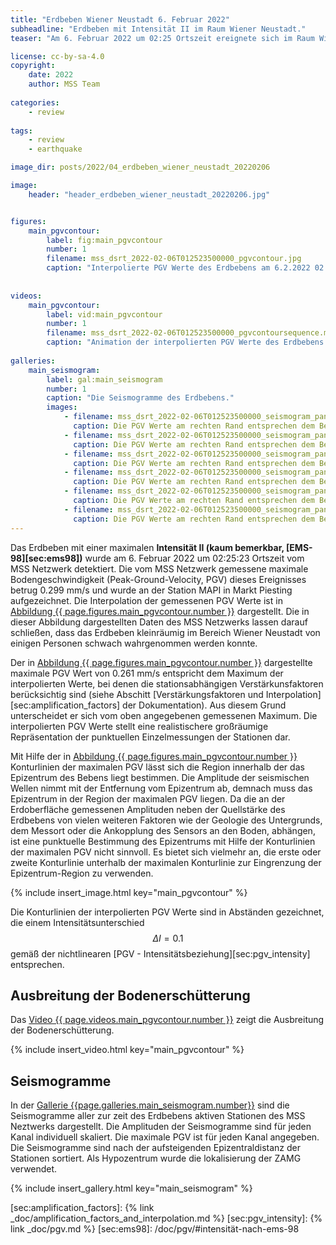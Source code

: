 ```yaml
---
title: "Erdbeben Wiener Neustadt 6. Februar 2022"
subheadline: "Erdbeben mit Intensität II im Raum Wiener Neustadt."
teaser: "Am 6. Februar 2022 um 02:25 Ortszeit ereignete sich im Raum Wiener Neustadt ein Erdbeben mit der maximalen Intensität II. Die vom MSS Netzwerk aufgezeichnete maximale Bodengeschwindigkeit betrug 0.299 mm/s."

license: cc-by-sa-4.0
copyright:
    date: 2022
    author: MSS Team
    
categories: 
    - review
    
tags:
    - review
    - earthquake

image_dir: posts/2022/04_erdbeben_wiener_neustadt_20220206

image:
    header: "header_erdbeben_wiener_neustadt_20220206.jpg"


figures:
    main_pgvcontour:
        label: fig:main_pgvcontour
        number: 1
        filename: mss_dsrt_2022-02-06T012523500000_pgvcontour.jpg
        caption: "Interpolierte PGV Werte des Erdbebens am 6.2.2022 02:25 Ortszeit. Bei den interpolierten Daten wurden die stationsabhängigen Verstärkungsfaktoren berücksichtigt. Die Farben der Stationsmarker (gefüllte Kreise) entsprechen den an diesen Orten gemessenen Werten ohne Berücksichtigung der Verstärkungsfaktoren."
        
        
videos:
    main_pgvcontour:
        label: vid:main_pgvcontour
        number: 1
        filename: mss_dsrt_2022-02-06T012523500000_pgvcontoursequence.mp4
        caption: "Animation der interpolierten PGV Werte des Erdbebens am 6.2.2022 02:25 Ortszeit. Der Zeitunterschied zwischen zwei Bildern entspricht 1 Sekunde."
        
galleries:
    main_seismogram:
        label: gal:main_seismogram
        number: 1
        caption: "Die Seismogramme des Erdbebens."
        images:
            - filename: mss_dsrt_2022-02-06T012523500000_seismogram_panel_00.jpg
              caption: Die PGV Werte am rechten Rand entsprechen dem Betrag der maximalen PGV.
            - filename: mss_dsrt_2022-02-06T012523500000_seismogram_panel_01.jpg
              caption: Die PGV Werte am rechten Rand entsprechen dem Betrag der maximalen PGV.
            - filename: mss_dsrt_2022-02-06T012523500000_seismogram_panel_02.jpg
              caption: Die PGV Werte am rechten Rand entsprechen dem Betrag der maximalen PGV.
            - filename: mss_dsrt_2022-02-06T012523500000_seismogram_panel_03.jpg
              caption: Die PGV Werte am rechten Rand entsprechen dem Betrag der maximalen PGV.
            - filename: mss_dsrt_2022-02-06T012523500000_seismogram_panel_04.jpg
              caption: Die PGV Werte am rechten Rand entsprechen dem Betrag der maximalen PGV.
            - filename: mss_dsrt_2022-02-06T012523500000_seismogram_panel_05.jpg
              caption: Die PGV Werte am rechten Rand entsprechen dem Betrag der maximalen PGV.
---
```


Das Erdbeben mit einer maximalen **Intensität II (kaum bemerkbar, [EMS-98][sec:ems98])** wurde am 6. Februar 2022 um 02:25:23 Ortszeit vom MSS Netzwerk detektiert. Die vom MSS Netzwerk gemessene maximale Bodengeschwindigkeit (Peak-Ground-Velocity, PGV) dieses Ereignisses betrug 0.299 mm/s und wurde an der Station MAPI in Markt Piesting aufgezeichnet. Die Interpolation der gemessenen PGV Werte ist in [Abbildung {{ page.figures.main_pgvcontour.number }}][fig:main_pgvcontour] dargestellt. Die in dieser Abbildung dargestellten Daten des MSS Netzwerks lassen darauf schließen, dass das Erdbeben kleinräumig im Bereich Wiener Neustadt von einigen Personen schwach wahrgenommen werden konnte.

Der in [Abbildung {{ page.figures.main_pgvcontour.number }}][fig:main_pgvcontour] dargestellte maximale PGV Wert von 0.261 mm/s entspricht dem Maximum der interpolierten Werte, bei denen die stationsabhängigen Verstärkunsfaktoren berücksichtig sind (siehe Abschitt [Verstärkungsfaktoren und Interpolation][sec:amplification_factors] der Dokumentation). Aus diesem Grund unterscheidet er sich vom oben angegebenen gemessenen Maximum. Die interpolierten PGV Werte stellt eine realistischere großräumige Repräsentation der punktuellen Einzelmessungen der Stationen dar.

Mit Hilfe der in  [Abbildung {{ page.figures.main_pgvcontour.number }}][fig:main_pgvcontour] Konturlinien der maximalen PGV lässt sich die Region innerhalb der das Epizentrum des Bebens liegt bestimmen. Die Amplitude der seismischen Wellen nimmt mit der Entfernung vom Epizentrum ab, demnach muss das Epizentrum in der Region der maximalen PGV liegen. Da die an der Erdoberfläche gemessenen Amplituden neben der Quellstärke des Erdbebens von vielen weiteren Faktoren wie der Geologie des Untergrunds, dem Messort oder die Ankopplung des Sensors an den Boden, abhängen, ist eine punktuelle Bestimmung des Epizentrums mit Hilfe der Konturlinien der maximalen PGV nicht sinnvoll. Es bietet sich vielmehr an, die erste oder zweite Konturlinie unterhalb der maximalen Konturlinie zur Eingrenzung der Epizentrum-Region zu verwenden. 


{% include insert_image.html key="main_pgvcontour" %}

Die Konturlinien der interpolierten PGV Werte sind in Abständen gezeichnet, die einem Intensitätsunterschied $$ \Delta I = 0.1 $$ gemäß der nichtlinearen [PGV - Intensitätsbeziehung][sec:pgv_intensity] entsprechen.

## Ausbreitung der Bodenerschütterung
Das [Video {{ page.videos.main_pgvcontour.number }}][vid:main_pgvcontour] zeigt die Ausbreitung der Bodenerschütterung.

{% include insert_video.html key="main_pgvcontour" %}


## Seismogramme

In der [Gallerie {{page.galleries.main_seismogram.number}}][gal:main_seismogram] sind die Seismogramme aller zur zeit des Erdbebens aktiven Stationen des MSS Neztwerks dargestellt. Die Amplituden der Seismogramme sind für jeden Kanal individuell skaliert. Die maximale PGV ist für jeden Kanal angegeben. Die Seismogramme sind nach der aufsteigenden Epizentraldistanz der Stationen sortiert. Als Hypozentrum wurde die lokalisierung der ZAMG verwendet.

{% include insert_gallery.html key="main_seismogram" %}


[sec:amplification_factors]: {% link _doc/amplification_factors_and_interpolation.md %}
[sec:pgv_intensity]: {% link _doc/pgv.md %}
[sec:ems98]: /doc/pgv/#intensität-nach-ems-98

[fig:main_pgvcontour]: #{{page.figures.main_pgvcontour.label}}

[vid:main_pgvcontour]: #{{page.videos.main_pgvcontour.label}}

[gal:main_seismogram]: #{{page.galleries.main_seismogram.label}}


